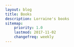 ```yaml
---
layout: blog
title: Books
description: Lorraine's books
sitemap:
    priority: 1.0
    lastmod: 2017-11-02
    changefreq: weekly
---
```

